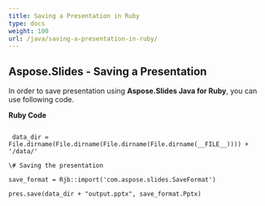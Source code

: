 ```yaml
---
title: Saving a Presentation in Ruby
type: docs
weight: 100
url: /java/saving-a-presentation-in-ruby/
---
```


## **Aspose.Slides - Saving a Presentation**
In order to save presentation using **Aspose.Slides Java for Ruby**, you can use following code.

**Ruby Code**

```

 data_dir = File.dirname(File.dirname(File.dirname(File.dirname(__FILE__)))) + '/data/'

\# Saving the presentation

save_format = Rjb::import('com.aspose.slides.SaveFormat')

pres.save(data_dir + "output.pptx", save_format.Pptx)

```
